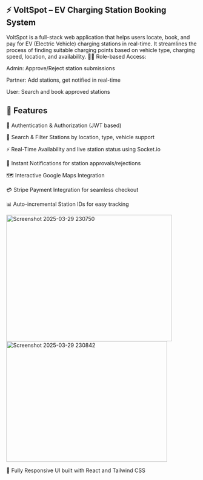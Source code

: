 ## ⚡ VoltSpot – EV Charging Station Booking System

VoltSpot is a full-stack web application that helps users locate, book, and pay for EV (Electric Vehicle) charging stations in real-time. It streamlines the process of finding suitable charging points based on vehicle type, charging speed, location, and availability.
🧑‍💼 Role-based Access:

Admin: Approve/Reject station submissions

Partner: Add stations, get notified in real-time

User: Search and book approved stations

## 🚀 Features

🔐 Authentication & Authorization (JWT based)

📍 Search & Filter Stations by location, type, vehicle support

⚡ Real-Time Availability and live station status using Socket.io

📩 Instant Notifications for station approvals/rejections

🗺️ Interactive Google Maps Integration

💳 Stripe Payment Integration for seamless checkout

📊 Auto-incremental Station IDs for easy tracking

<img width="437" height="334" alt="Screenshot 2025-03-29 230750" src="https://github.com/user-attachments/assets/bcbd5f29-3cab-4192-b521-93948841813f" /><img width="424" height="319" alt="Screenshot 2025-03-29 230842" src="https://github.com/user-attachments/assets/87ba119c-7236-4e81-a6ed-c4bb39f1349a" />






📱 Fully Responsive UI built with React and Tailwind CSS



